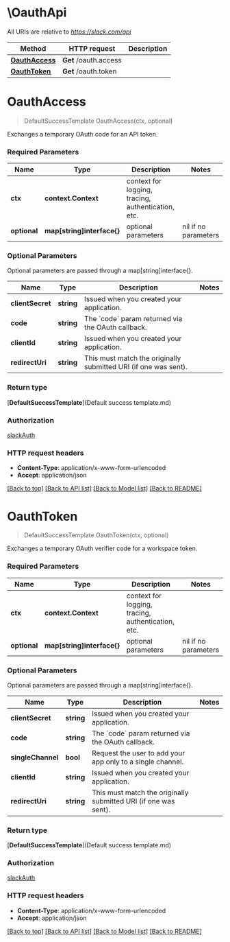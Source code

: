 # \OauthApi

All URIs are relative to *https://slack.com/api*

Method | HTTP request | Description
------------- | ------------- | -------------
[**OauthAccess**](OauthApi.md#OauthAccess) | **Get** /oauth.access | 
[**OauthToken**](OauthApi.md#OauthToken) | **Get** /oauth.token | 


# **OauthAccess**
> DefaultSuccessTemplate OauthAccess(ctx, optional)


Exchanges a temporary OAuth code for an API token.

### Required Parameters

Name | Type | Description  | Notes
------------- | ------------- | ------------- | -------------
 **ctx** | **context.Context** | context for logging, tracing, authentication, etc.
 **optional** | **map[string]interface{}** | optional parameters | nil if no parameters

### Optional Parameters
Optional parameters are passed through a map[string]interface{}.

Name | Type | Description  | Notes
------------- | ------------- | ------------- | -------------
 **clientSecret** | **string**| Issued when you created your application. | 
 **code** | **string**| The &#x60;code&#x60; param returned via the OAuth callback. | 
 **clientId** | **string**| Issued when you created your application. | 
 **redirectUri** | **string**| This must match the originally submitted URI (if one was sent). | 

### Return type

[**DefaultSuccessTemplate**](Default success template.md)

### Authorization

[slackAuth](../README.md#slackAuth)

### HTTP request headers

 - **Content-Type**: application/x-www-form-urlencoded
 - **Accept**: application/json

[[Back to top]](#) [[Back to API list]](../README.md#documentation-for-api-endpoints) [[Back to Model list]](../README.md#documentation-for-models) [[Back to README]](../README.md)

# **OauthToken**
> DefaultSuccessTemplate OauthToken(ctx, optional)


Exchanges a temporary OAuth verifier code for a workspace token.

### Required Parameters

Name | Type | Description  | Notes
------------- | ------------- | ------------- | -------------
 **ctx** | **context.Context** | context for logging, tracing, authentication, etc.
 **optional** | **map[string]interface{}** | optional parameters | nil if no parameters

### Optional Parameters
Optional parameters are passed through a map[string]interface{}.

Name | Type | Description  | Notes
------------- | ------------- | ------------- | -------------
 **clientSecret** | **string**| Issued when you created your application. | 
 **code** | **string**| The &#x60;code&#x60; param returned via the OAuth callback. | 
 **singleChannel** | **bool**| Request the user to add your app only to a single channel. | 
 **clientId** | **string**| Issued when you created your application. | 
 **redirectUri** | **string**| This must match the originally submitted URI (if one was sent). | 

### Return type

[**DefaultSuccessTemplate**](Default success template.md)

### Authorization

[slackAuth](../README.md#slackAuth)

### HTTP request headers

 - **Content-Type**: application/x-www-form-urlencoded
 - **Accept**: application/json

[[Back to top]](#) [[Back to API list]](../README.md#documentation-for-api-endpoints) [[Back to Model list]](../README.md#documentation-for-models) [[Back to README]](../README.md)

